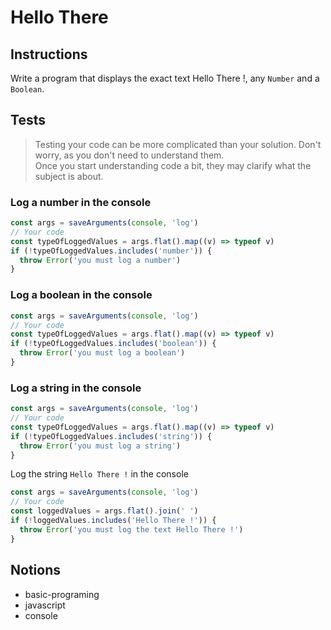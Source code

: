 # Hello There

## Instructions

Write a program that displays the exact text Hello There !, any `Number` and a `Boolean`.

## Tests

> Testing your code can be more complicated than your solution. Don't worry, as
> you don't need to understand them.\
> Once you start understanding code a bit, they may clarify what the subject is about.

### Log a number in the console

```js
const args = saveArguments(console, 'log')
// Your code
const typeOfLoggedValues = args.flat().map((v) => typeof v)
if (!typeOfLoggedValues.includes('number')) {
  throw Error('you must log a number')
}
```

### Log a boolean in the console

```js
const args = saveArguments(console, 'log')
// Your code
const typeOfLoggedValues = args.flat().map((v) => typeof v)
if (!typeOfLoggedValues.includes('boolean')) {
  throw Error('you must log a boolean')
}
```

### Log a string in the console

```js
const args = saveArguments(console, 'log')
// Your code
const typeOfLoggedValues = args.flat().map((v) => typeof v)
if (!typeOfLoggedValues.includes('string')) {
  throw Error('you must log a string')
}
```

Log the string `Hello There !` in the console

```js
const args = saveArguments(console, 'log')
// Your code
const loggedValues = args.flat().join(' ')
if (!loggedValues.includes('Hello There !')) {
  throw Error('you must log the text Hello There !')
}
```

## Notions

- basic-programing
- javascript
- console
